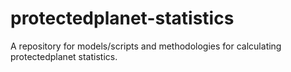 # protectedplanet-statistics
A repository for models/scripts and methodologies for calculating protectedplanet statistics.
